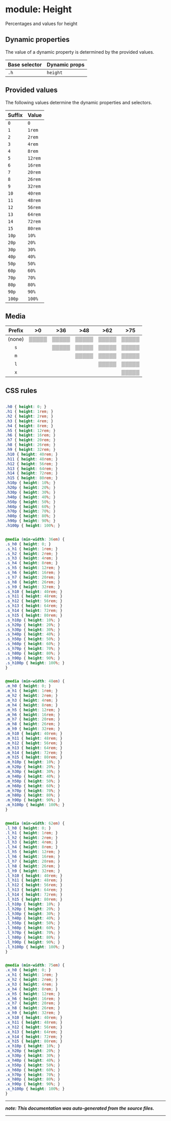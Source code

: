 # module: Height

Percentages and values for height








## Dynamic properties
The value of a dynamic property is determined by the provided values.

| Base selector | Dynamic props |
| ------------- | ------------- |
| `.h` |`height`|





## Provided values
The following values determine the dynamic properties and selectors.

Suffix  | Value
--------- | ---------
`0` | `0`
`1` | `1rem`
`2` | `2rem`
`3` | `4rem`
`4` | `8rem`
`5` | `12rem`
`6` | `16rem`
`7` | `20rem`
`8` | `26rem`
`9` | `32rem`
`10` | `40rem`
`11` | `48rem`
`12` | `56rem`
`13` | `64rem`
`14` | `72rem`
`15` | `80rem`
`10p` | `10%`
`20p` | `20%`
`30p` | `30%`
`40p` | `40%`
`50p` | `50%`
`60p` | `60%`
`70p` | `70%`
`80p` | `80%`
`90p` | `90%`
`100p` | `100%`




## Media





| Prefix  |  >0 |  >36 |  >48 |  >62 |  >75 | 
| :------:  |  :---------: |  :---------: |  :---------: |  :---------: |  :---------: | 
|  (none)  |▒▒▒▒▒|▒▒▒▒▒|▒▒▒▒▒|▒▒▒▒▒|▒▒▒▒▒|
|  `s`  ||▒▒▒▒▒|▒▒▒▒▒|▒▒▒▒▒|▒▒▒▒▒|
|  `m`  |||▒▒▒▒▒|▒▒▒▒▒|▒▒▒▒▒|
|  `l`  ||||▒▒▒▒▒|▒▒▒▒▒|
|  `x`  |||||▒▒▒▒▒|






## CSS rules
```css

.h0 { height: 0; }
.h1 { height: 1rem; }
.h2 { height: 2rem; }
.h3 { height: 4rem; }
.h4 { height: 8rem; }
.h5 { height: 12rem; }
.h6 { height: 16rem; }
.h7 { height: 20rem; }
.h8 { height: 26rem; }
.h9 { height: 32rem; }
.h10 { height: 40rem; }
.h11 { height: 48rem; }
.h12 { height: 56rem; }
.h13 { height: 64rem; }
.h14 { height: 72rem; }
.h15 { height: 80rem; }
.h10p { height: 10%; }
.h20p { height: 20%; }
.h30p { height: 30%; }
.h40p { height: 40%; }
.h50p { height: 50%; }
.h60p { height: 60%; }
.h70p { height: 70%; }
.h80p { height: 80%; }
.h90p { height: 90%; }
.h100p { height: 100%; }


@media (min-width: 36em) {
.s_h0 { height: 0; }
.s_h1 { height: 1rem; }
.s_h2 { height: 2rem; }
.s_h3 { height: 4rem; }
.s_h4 { height: 8rem; }
.s_h5 { height: 12rem; }
.s_h6 { height: 16rem; }
.s_h7 { height: 20rem; }
.s_h8 { height: 26rem; }
.s_h9 { height: 32rem; }
.s_h10 { height: 40rem; }
.s_h11 { height: 48rem; }
.s_h12 { height: 56rem; }
.s_h13 { height: 64rem; }
.s_h14 { height: 72rem; }
.s_h15 { height: 80rem; }
.s_h10p { height: 10%; }
.s_h20p { height: 20%; }
.s_h30p { height: 30%; }
.s_h40p { height: 40%; }
.s_h50p { height: 50%; }
.s_h60p { height: 60%; }
.s_h70p { height: 70%; }
.s_h80p { height: 80%; }
.s_h90p { height: 90%; }
.s_h100p { height: 100%; }
}


@media (min-width: 48em) {
.m_h0 { height: 0; }
.m_h1 { height: 1rem; }
.m_h2 { height: 2rem; }
.m_h3 { height: 4rem; }
.m_h4 { height: 8rem; }
.m_h5 { height: 12rem; }
.m_h6 { height: 16rem; }
.m_h7 { height: 20rem; }
.m_h8 { height: 26rem; }
.m_h9 { height: 32rem; }
.m_h10 { height: 40rem; }
.m_h11 { height: 48rem; }
.m_h12 { height: 56rem; }
.m_h13 { height: 64rem; }
.m_h14 { height: 72rem; }
.m_h15 { height: 80rem; }
.m_h10p { height: 10%; }
.m_h20p { height: 20%; }
.m_h30p { height: 30%; }
.m_h40p { height: 40%; }
.m_h50p { height: 50%; }
.m_h60p { height: 60%; }
.m_h70p { height: 70%; }
.m_h80p { height: 80%; }
.m_h90p { height: 90%; }
.m_h100p { height: 100%; }
}


@media (min-width: 62em) {
.l_h0 { height: 0; }
.l_h1 { height: 1rem; }
.l_h2 { height: 2rem; }
.l_h3 { height: 4rem; }
.l_h4 { height: 8rem; }
.l_h5 { height: 12rem; }
.l_h6 { height: 16rem; }
.l_h7 { height: 20rem; }
.l_h8 { height: 26rem; }
.l_h9 { height: 32rem; }
.l_h10 { height: 40rem; }
.l_h11 { height: 48rem; }
.l_h12 { height: 56rem; }
.l_h13 { height: 64rem; }
.l_h14 { height: 72rem; }
.l_h15 { height: 80rem; }
.l_h10p { height: 10%; }
.l_h20p { height: 20%; }
.l_h30p { height: 30%; }
.l_h40p { height: 40%; }
.l_h50p { height: 50%; }
.l_h60p { height: 60%; }
.l_h70p { height: 70%; }
.l_h80p { height: 80%; }
.l_h90p { height: 90%; }
.l_h100p { height: 100%; }
}


@media (min-width: 75em) {
.x_h0 { height: 0; }
.x_h1 { height: 1rem; }
.x_h2 { height: 2rem; }
.x_h3 { height: 4rem; }
.x_h4 { height: 8rem; }
.x_h5 { height: 12rem; }
.x_h6 { height: 16rem; }
.x_h7 { height: 20rem; }
.x_h8 { height: 26rem; }
.x_h9 { height: 32rem; }
.x_h10 { height: 40rem; }
.x_h11 { height: 48rem; }
.x_h12 { height: 56rem; }
.x_h13 { height: 64rem; }
.x_h14 { height: 72rem; }
.x_h15 { height: 80rem; }
.x_h10p { height: 10%; }
.x_h20p { height: 20%; }
.x_h30p { height: 30%; }
.x_h40p { height: 40%; }
.x_h50p { height: 50%; }
.x_h60p { height: 60%; }
.x_h70p { height: 70%; }
.x_h80p { height: 80%; }
.x_h90p { height: 90%; }
.x_h100p { height: 100%; }
}

```

- - - - -
_**note: This documentation was auto-generated from the source files.**_
- - - - -